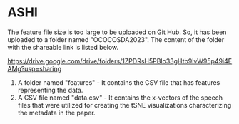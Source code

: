 # ASHI
The feature file size is too large to be uploaded on Git Hub. So, it has been uploaded to a folder named "OCOCOSDA2023". The content of the folder with the shareable link is listed below.

https://drive.google.com/drive/folders/1ZPDRsH5PBlo33gHtb9lvW95p49i4EAMg?usp=sharing

1. A folder named "features" - It contains the CSV file that has features representing the data.
2. A CSV file named "data.csv" - It contains the x-vectors of the speech files that were utilized for creating the tSNE visualizations characterizing the metadata in the paper.

